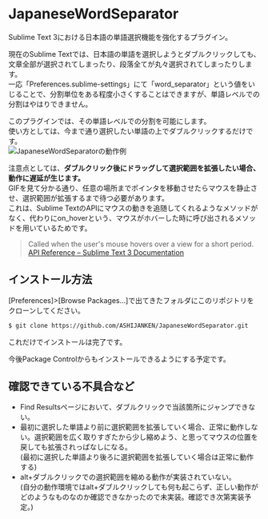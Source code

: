 # JapaneseWordSeparator
Sublime Text 3における日本語の単語選択機能を強化するプラグイン。

現在のSublime Textでは、日本語の単語を選択しようとダブルクリックしても、文章全部が選択されてしまったり、段落全てが丸々選択されてしまったりします。  
一応「Preferences.sublime-settings」にて「word_separator」という値をいじることで、分割単位をある程度小さくすることはできますが、単語レベルでの分割はやはりできません。

このプラグインでは、その単語レベルでの分割を可能にします。  
使い方としては、今まで通り選択したい単語の上でダブルクリックするだけです。  
![JapaneseWordSeparatorの動作例](http://blog.ashija.net/wp-content/uploads/2018/03/JapaneseWordSeparator_demo.gif "JapaneseWordSeparatorの動作例")

注意点としては、**ダブルクリック後にドラッグして選択範囲を拡張したい場合、動作に遅延が生じます。**  
GIFを見て分かる通り、任意の場所までポインタを移動させたらマウスを静止させ、選択範囲が拡張するまで待つ必要があります。  
これは、Sublime TextのAPIにマウスの動きを追随してくれるようなメソッドがなく、代わりにon_hoverという、マウスがホバーした時に呼び出されるメソッドを用いているためです。  
> Called when the user's mouse hovers over a view for a short period.  
> [API Reference – Sublime Text 3 Documentation](http://www.sublimetext.com/docs/3/api_reference.html#sublime_plugin.EventListener)


## インストール方法
[Preferences]>[Browse Packages...]で出てきたフォルダにこのリポジトリをクローンしてください。  
```bash
$ git clone https://github.com/ASHIJANKEN/JapaneseWordSeparator.git
```
これだけでインストールは完了です。

今後Package Controlからもインストールできるようにする予定です。

## 確認できている不具合など
- Find Resultsページにおいて、ダブルクリックで当該箇所にジャンプできない。
- 最初に選択した単語より前に選択範囲を拡張していく場合、正常に動作しない。選択範囲を広く取りすぎたから少し縮めよう、と思ってマウスの位置を戻しても拡張されっぱなしになる。  
(最初に選択した単語より後ろに選択範囲を拡張していく場合は正常に動作する)
- alt+ダブルクリックでの選択範囲を縮める動作が実装されていない。  
(自分の動作環境ではalt+ダブルクリックしても何も起こらず、正しい動作がどのようなものなのか確認できなかったので未実装。確認でき次第実装予定。)
